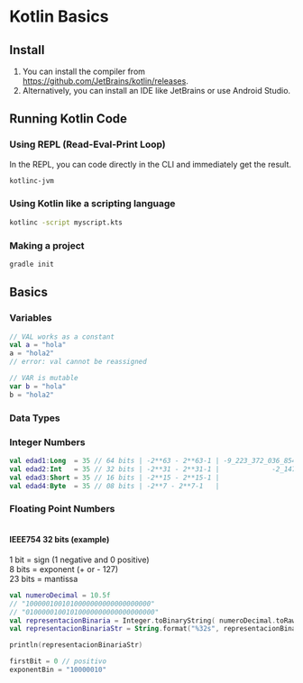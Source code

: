 # Kotlin Basics

## Install

1. You can install the compiler from https://github.com/JetBrains/kotlin/releases.
1. Alternatively, you can install an IDE like JetBrains or use Android Studio.


## Running Kotlin Code

### Using REPL (Read-Eval-Print Loop)

In the REPL, you can code directly in the CLI and immediately get the result.

```bash
kotlinc-jvm
```

### Using Kotlin like a scripting language 

```bash
kotlinc -script myscript.kts 
```


### Making a project 

```bash
gradle init  
```

## Basics 

### Variables 

```kotlin
// VAL works as a constant
val a = "hola"
a = "hola2"
// error: val cannot be reassigned

// VAR is mutable 
var b = "hola"
b = "hola2"
```

### Data Types 

### Integer Numbers

```kotlin
val edad1:Long  = 35 // 64 bits | -2**63 - 2**63-1 | -9_223_372_036_854_775_808 - 9_223_372_036_854_775_807 
val edad2:Int   = 35 // 32 bits | -2**31 - 2**31-1 |             -2_147_483_648 - 2_147_483_647 
val edad3:Short = 35 // 16 bits | -2**15 - 2**15-1 |                    -32_768 - 32_767
val edad4:Byte  = 35 // 08 bits | -2**7 - 2**7-1   |                       -128 - 127
```

### Floating Point Numbers

```kotlin

```

#### IEEE754 32 bits (example)

 1 bit  = sign (1 negative and 0 positive)  
 8 bits = exponent (+ or - 127)  
23 bits = mantissa  

```kotlin
val numeroDecimal = 10.5f
// "1000001001010000000000000000000"
// "01000001001010000000000000000000"
val representacionBinaria = Integer.toBinaryString( numeroDecimal.toRawBits() )
val representacionBinariaStr = String.format("%32s", representacionBinaria).replace(" ", "")

println(representacionBinariaStr)

firstBit = 0 // positivo 
exponentBin = "10000010"
```